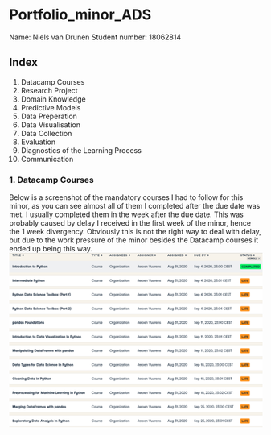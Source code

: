 # Portfolio_minor_ADS
Name: Niels van Drunen
Student number: 18062814
## Index
1) Datacamp Courses
2) Research Project
3) Domain Knowledge
4) Predictive Models
5) Data Preperation
6) Data Visualisation
7) Data Collection 
8) Evaluation
9) Diagnostics of the Learning Process
10) Communication

### 1. Datacamp Courses
Below is a screenshot of the mandatory courses I had to follow for this
minor, as you can see almost all of them I completed after the due date
was met. I usually completed them in the week after the due date. This was
probably caused by delay I received in the first week of the minor, hence
the 1 week divergency. Obviously this is not the right way to deal with
delay, but due to the work pressure of the minor besides the Datacamp
courses it ended up being this way.
![Datacamp](Datacamp.PNG)

